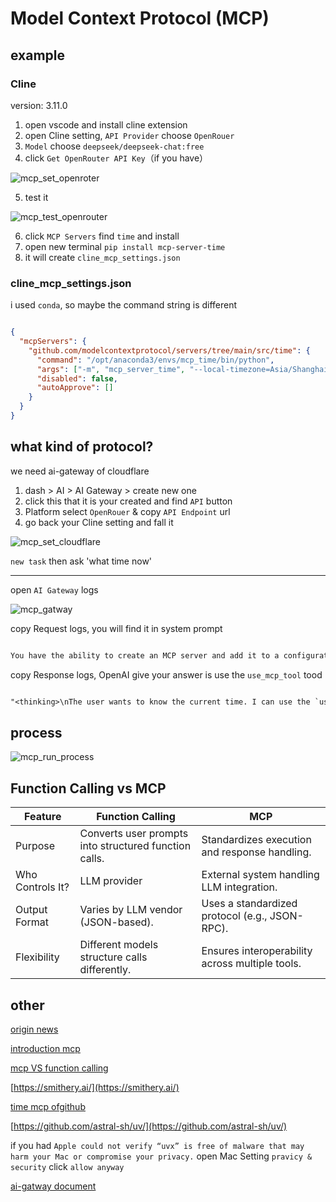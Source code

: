 # Model Context Protocol (MCP)

## example

### Cline

version: 3.11.0

1. open vscode and install cline extension
2. open Cline setting, `API Provider` choose `OpenRouer`
3. `Model` choose `deepseek/deepseek-chat:free`
4. click `Get OpenRouter API Key`（if you have）

![mcp_set_openroter](https://img.wangdongdong9264.xyz/mcp_set_openroter.png)

5. test it

![mcp_test_openrouter](https://img.wangdongdong9264.xyz/mcp_test_openrouter.png)

6. click `MCP Servers` find `time` and install
7. open new terminal `pip install mcp-server-time`
8. it will create `cline_mcp_settings.json`

### cline_mcp_settings.json

i used `conda`, so maybe the command string is different

```json

{
  "mcpServers": {
    "github.com/modelcontextprotocol/servers/tree/main/src/time": {
      "command": "/opt/anaconda3/envs/mcp_time/bin/python",
      "args": ["-m", "mcp_server_time", "--local-timezone=Asia/Shanghai"],
      "disabled": false,
      "autoApprove": []
    }
  }
}

```

## what kind of protocol?

we need ai-gateway of cloudflare

1. dash > AI > AI Gateway > create new one
2. click this that it is your created and find `API` button
3. Platform select `OpenRouer` & copy `API Endpoint` url
4. go back your Cline setting and fall it

![mcp_set_cloudflare](https://img.wangdongdong9264.xyz/mcp_set_cloudflare.png)

`new task` then ask 'what time now'

---

open `AI Gateway` logs

![mcp_gatway](https://img.wangdongdong9264.xyz/mcp_gatway.png)

copy Request logs, you will find it in system prompt

```txt

You have the ability to create an MCP server and add it to a configuration file that will then expose the tools and resources for you to use with `use_mcp_tool` and `access_mcp_resource`). The documentation provides detailed information about the MCP server creation process, including setup instructions, best practices, and examples.

```

copy Response logs, OpenAI give your answer is use the `use_mcp_tool` tood

```txt

"<thinking>\nThe user wants to know the current time. I can use the `use_mcp_tool` tool to get the current time in the Asia/Shanghai timezone.\n</thinking>\n\n<use_mcp_tool>\n<server_name>github.com/modelcontextprotocol/servers/tree/main/src/time</server_name>\n<tool_name>get_current_time</tool_name>\n<arguments>\n{\n  \"timezone\": \"Asia/Shanghai\"\n}\n</arguments>\n</use_mcp_tool>"

```

## process

![mcp_run_process](https://img.wangdongdong9264.xyz/mcp_run_process.png)

## Function Calling vs MCP

| Feature      | Function Calling | MCP |
| ----------- | ----------- | ----------- |
|  Purpose  |   Converts user prompts into structured function calls.   |  Standardizes execution and response handling.  |
|   Who Controls It?    |   LLM provider    |  External system handling LLM integration.  |
|   Output Format    |   Varies by LLM vendor (JSON-based).    |  Uses a standardized protocol (e.g., JSON-RPC).  |
|   Flexibility    |   Different models structure calls differently.    |  Ensures interoperability across multiple tools.  |

## other

[origin news](https://www.anthropic.com/news/model-context-protocol)

[introduction mcp](https://modelcontextprotocol.io/introduction)

[mcp VS function calling](https://dev.to/fotiecodes/function-calling-vs-model-context-protocol-mcp-what-you-need-to-know-4nbo)

[https://smithery.ai/](https://smithery.ai/)

[time mcp ofgithub](https://github.com/modelcontextprotocol/servers/tree/main/src/time)

[https://github.com/astral-sh/uv/](https://github.com/astral-sh/uv/)

if you had `Apple could not verify “uvx” is free of malware that may harm your Mac or compromise your privacy.` open Mac Setting `pravicy & security`  click `allow anyway`

[ai-gatway document](https://developers.cloudflare.com/ai-gateway/)
